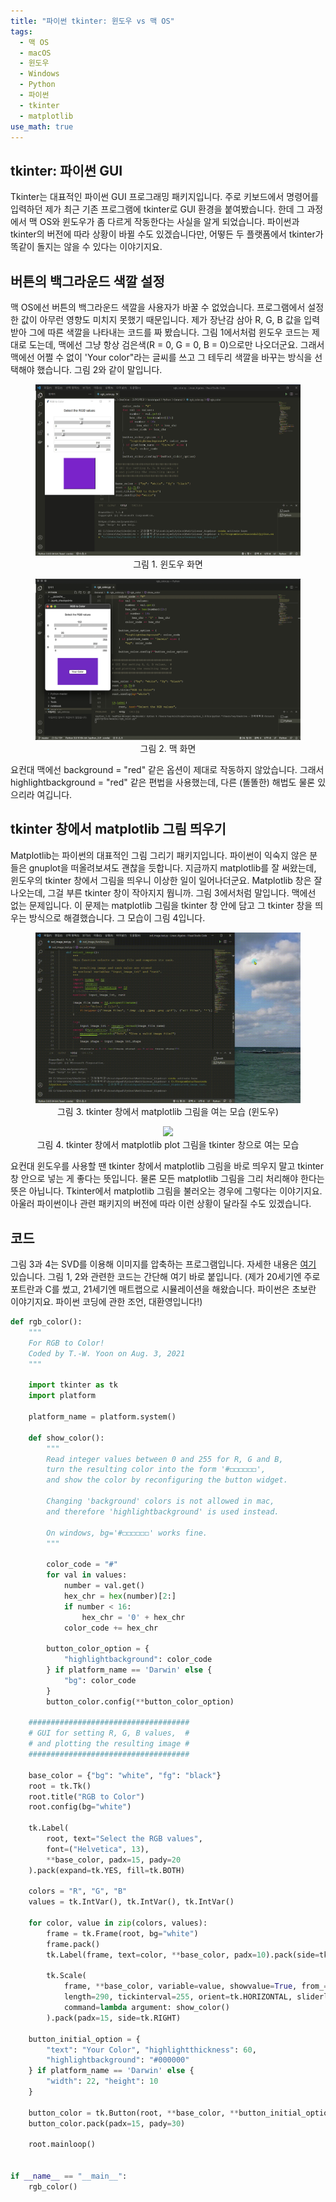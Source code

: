 ```yaml
---
title: "파이썬 tkinter: 윈도우 vs 맥 OS"
tags:
  - 맥 OS
  - macOS
  - 윈도우
  - Windows
  - Python
  - 파이썬
  - tkinter
  - matplotlib
use_math: true
---
```


## tkinter: 파이썬 GUI

Tkinter는 대표적인 파이썬 GUI 프로그래밍 패키지입니다. 주로 키보드에서 명령어를 입력하던 제가 최근 기존 프로그램에 tkinter로 GUI 환경을 붙여봤습니다. 한데 그 과정에서 맥 OS와 윈도우가 좀 다르게 작동한다는 사실을 알게 되었습니다. 파이썬과 tkinter의 버전에 따라 상황이 바뀔 수도 있겠습니다만, 어떻든 두 플랫폼에서 tkinter가 똑같이 돌지는 않을 수 있다는 이야기지요.

## 버튼의 백그라운드 색깔 설정

맥 OS에선 버튼의 백그라운드 색깔을 사용자가 바꿀 수 없었습니다. 프로그램에서 설정한 값이 아무런 영향도 미치지 못했기 때문입니다. 제가 장난감 삼아 R, G, B 값을 입력받아 그에 따른 색깔을 나타내는 코드를 짜 봤습니다. 그림 1에서처럼 윈도우 코드는 제대로 도는데, 맥에선 그냥 항상 검은색(R = 0, G = 0, B = 0)으로만 나오더군요. 그래서 맥에선 어쩔 수 없이 'Your color"라는 글씨를 쓰고 그 테두리 색깔을 바꾸는 방식을 선택해야 했습니다. 그림 2와 같이 말입니다.

<center><figure>
    <img src="/assets/images/rgb2color_win.jpg">    
    <figcaption>그림 1. 윈도우 화면</figcaption>
</figure></center>

<center><figure>
    <img src="/assets/images/rgb2color_mac.png">    
    <figcaption>그림 2. 맥 화면</figcaption>
</figure></center>

요컨대 맥에선 background = "red" 같은 옵션이 제대로 작동하지 않았습니다. 그래서 highlightbackground = "red" 같은 편법을 사용했는데, 다른 (똘똘한) 해법도 물론 있으리라 여깁니다.  

## tkinter 창에서 matplotlib 그림 띄우기

Matplotlib는 파이썬의 대표적인 그림 그리기 패키지입니다. 파이썬이 익숙지 않은 분들은 gnuplot을 떠올려보셔도 괜찮을 듯합니다. 지금까지 matplotlib를 잘 써왔는데, 윈도우의 tkinter 창에서 그림을 띄우니 이상한 일이 일어나더군요. Matplotlib 창은 잘 나오는데, 그걸 부른 tkinter 창이 작아지지 뭡니까. 그림 3에서처럼 말입니다. 맥에선 없는 문제입니다. 이 문제는 matplotlib 그림을 tkinter 창 안에 담고 그 tkinter 창을 띄우는 방식으로 해결했습니다. 그 모습이 그림 4입니다.

<center><figure>
    <img src="/assets/images/svd_image_plot_tk.gif">    
    <figcaption>그림 3. tkinter 창에서 matplotlib 그림을 여는 모습 (윈도우)</figcaption>
</figure></center>

<center><figure>
    <img src="/assets/images/svd_image_plot_tk_mod.gif">    
    <figcaption>그림 4. tkinter 창에서 matplotlib plot 그림을 tkinter 창으로 여는 모습</figcaption>
</figure></center>

요컨대 윈도우를 사용할 땐 tkinter 창에서 matplotlib 그림을 바로 띄우지 말고 tkinter 창 안으로 넣는 게 좋다는 뜻입니다. 물론 모든 matplotlib 그림을 그리 처리해야 한다는 뜻은 아닙니다. Tkinter에서 matplotlib 그림을 불러오는 경우에 그렇다는 이야기지요. 아울러 파이썬이나 관련 패키지의 버전에 따라 이런 상황이 달라질 수도 있겠습니다.

## 코드 ##

그림 3과 4는 SVD를 이용해 이미지를 압축하는 프로그램입니다. 자세한 내용은 [여기](https://github.com/twy80/svd_image) 있습니다. 그림 1, 2와 관련한 코드는 간단해 여기 바로 붙입니다. (제가 20세기엔 주로 포트란과 C를 썼고, 21세기엔 매트랩으로 시뮬레이션을 해왔습니다. 파이썬은 초보란 이야기지요. 파이썬 코딩에 관한 조언, 대환영입니다!)

```python
def rgb_color():
    """
    For RGB to Color!
    Coded by T.-W. Yoon on Aug. 3, 2021
    """

    import tkinter as tk
    import platform
    
    platform_name = platform.system()

    def show_color():
        """
        Read integer values between 0 and 255 for R, G and B,
        turn the resulting color into the form '#◻︎◻︎◻︎◻︎◻︎◻︎',
        and show the color by reconfiguring the button widget.

        Changing 'background' colors is not allowed in mac,
        and therefore 'highlightbackground' is used instead.

        On windows, bg='#◻︎◻︎◻︎◻︎◻︎◻︎' works fine.
        """

        color_code = "#"
        for val in values:
            number = val.get()
            hex_chr = hex(number)[2:]
            if number < 16:
                hex_chr = '0' + hex_chr
            color_code += hex_chr

        button_color_option = {
            "highlightbackground": color_code
        } if platform_name == 'Darwin' else {
            "bg": color_code
        }
        button_color.config(**button_color_option)

    ####################################
    # GUI for setting R, G, B values,  #
    # and plotting the resulting image #
    ####################################

    base_color = {"bg": "white", "fg": "black"}
    root = tk.Tk()
    root.title("RGB to Color")
    root.config(bg="white")

    tk.Label(
        root, text="Select the RGB values",
        font=("Helvetica", 13),
        **base_color, padx=15, pady=20
    ).pack(expand=tk.YES, fill=tk.BOTH)

    colors = "R", "G", "B"
    values = tk.IntVar(), tk.IntVar(), tk.IntVar()

    for color, value in zip(colors, values):
        frame = tk.Frame(root, bg="white")
        frame.pack()
        tk.Label(frame, text=color, **base_color, padx=10).pack(side=tk.LEFT)

        tk.Scale(
            frame, **base_color, variable=value, showvalue=True, from_=0, to=255,
            length=290, tickinterval=255, orient=tk.HORIZONTAL, sliderlength=15,
            command=lambda argument: show_color()
        ).pack(padx=15, side=tk.RIGHT)

    button_initial_option = {
        "text": "Your Color", "highlightthickness": 60,
        "highlightbackground": "#000000"
    } if platform_name == 'Darwin' else {
        "width": 22, "height": 10
    }

    button_color = tk.Button(root, **base_color, **button_initial_option)
    button_color.pack(padx=15, pady=30)

    root.mainloop()


if __name__ == "__main__":
    rgb_color()
```
